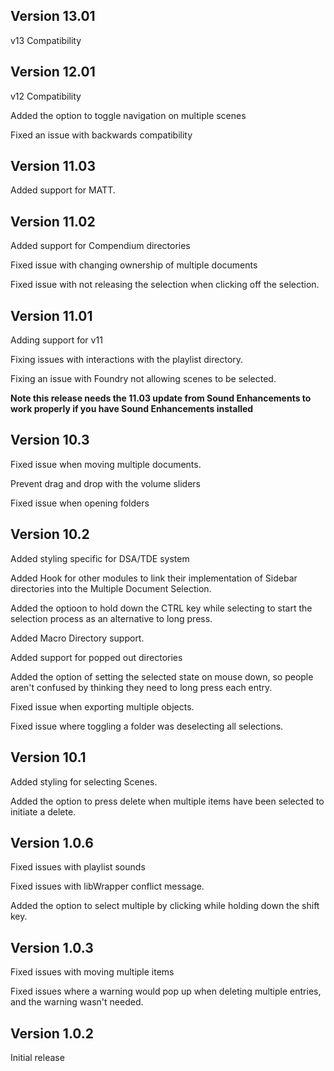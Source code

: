 ## Version 13.01

v13 Compatibility

## Version 12.01

v12 Compatibility

Added the option to toggle navigation on multiple scenes

Fixed an issue with backwards compatibility

## Version 11.03

Added support for MATT.

## Version 11.02

Added support for Compendium directories

Fixed issue with changing ownership of multiple documents

Fixed issue with not releasing the selection when clicking off the selection.

## Version 11.01

Adding support for v11

Fixing issues with interactions with the playlist directory.

Fixing an issue with Foundry not allowing scenes to be selected.

**Note this release needs the 11.03 update from Sound Enhancements to work properly if you have Sound Enhancements installed**

## Version 10.3

Fixed issue when moving multiple documents.

Prevent drag and drop with the volume sliders

Fixed issue when opening folders

## Version 10.2

Added styling specific for DSA/TDE system

Added Hook for other modules to link their implementation of Sidebar directories into the Multiple Document Selection.

Added the optioon to hold down the CTRL key while selecting to start the selection process as an alternative to long press.

Added Macro Directory support.

Added support for popped out directories

Added the option of setting the selected state on mouse down, so people aren't confused by thinking they need to long press each entry.

Fixed issue when exporting multiple objects.

Fixed issue where toggling a folder was deselecting all selections.

## Version 10.1

Added styling for selecting Scenes.

Added the option to press delete when multiple items have been selected to initiate a delete.

## Version 1.0.6

Fixed issues with playlist sounds

Fixed issues with libWrapper conflict message.

Added the option to select multiple by clicking while holding down the shift key.

## Version 1.0.3

Fixed issues with moving multiple items

Fixed issues where a warning would pop up when deleting multiple entries, and the warning wasn't needed.

## Version 1.0.2
Initial release

